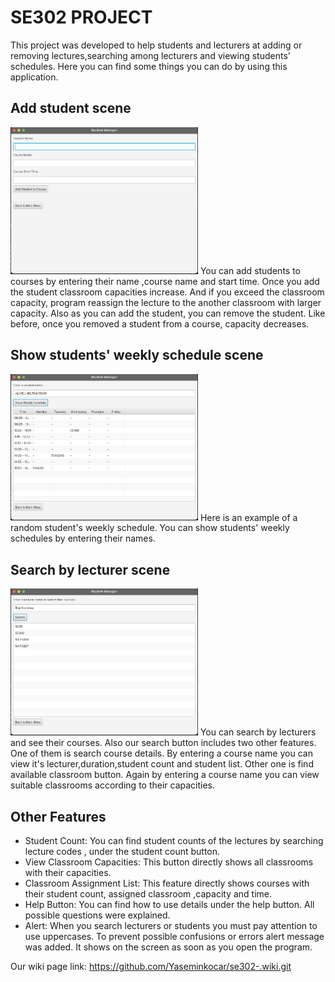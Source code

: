 # SE302 PROJECT
This project was developed to help students and lecturers at adding or removing lectures,searching among lecturers and viewing students' schedules.
Here you can find some things you can do by using this application.
## Add student scene
<img src="./example1.png" alt="Proje Görseli" width="300"/>
You can add students to courses by entering their name ,course name and start time. Once you add the student classroom capacities increase. And if you exceed the classroom capacity, program reassign the lecture to the another classroom with larger capacity. Also as you can add the student, you can remove the student. Like before, once you removed a student from a course, capacity decreases. 

## Show students' weekly schedule scene
<img src="./example2.png" alt="Proje Görseli" width="300"/>
Here is an example of a random student's weekly schedule. You can show students' weekly schedules by entering their names. 

## Search by lecturer scene
<img src="./example3.png" alt="Proje Görseli" width="300"/>
You can search by lecturers and see their courses. Also our search button includes two other features. One of them is search course details. By entering a course name you can view it's lecturer,duration,student count and student list. Other one is find available classroom button. Again by entering a course name you can view suitable classrooms according to their capacities. 

## Other Features
- Student Count: You can find student counts of the lectures by searching lecture codes , under the student count button.
- View Classroom Capacities: This button directly shows all classrooms with their capacities.
- Classroom Assignment List: This feature directly shows courses with their student count, assigned classroom ,capacity and time.
- Help Button: You can find how to use details under the help button. All possible questions were explained.
- Alert: When you search lecturers or students you must pay attention to use uppercases. To prevent possible confusions or errors alert message was added. It shows on the screen as soon as you open the program.

Our wiki page link: https://github.com/Yaseminkocar/se302-.wiki.git
